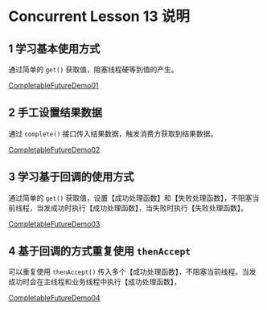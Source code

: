 Concurrent Lesson 13 说明
==========================

1 学习基本使用方式
--------------------------

通过简单的 `get()` 获取值，阻塞线程硬等到值的产生。

[CompletableFutureDemo01](src/main/java/hellojava/concurrent/lesson13/CompletableFutureDemo01.java)

2 手工设置结果数据
--------------------------

通过 `complete()` 接口传入结果数据，触发消费方获取到结果数据。

[CompletableFutureDemo02](src/main/java/hellojava/concurrent/lesson13/CompletableFutureDemo02.java)

3 学习基于回调的使用方式
--------------------------

通过简单的 `get()` 获取值，设置【成功处理函数】和【失败处理函数】，不阻塞当前线程，当发成功时执行【成功处理函数】，当失败时执行【失败处理函数】。

[CompletableFutureDemo03](src/main/java/hellojava/concurrent/lesson13/CompletableFutureDemo03.java)

4 基于回调的方式重复使用 `thenAccept`
--------------------------

可以重复使用 `thenAccept()` 传入多个【成功处理函数】，不阻塞当前线程。当发成功时会在主线程和业务线程中执行【成功处理函数】，

[CompletableFutureDemo04](src/main/java/hellojava/concurrent/lesson13/CompletableFutureDemo04.java)





